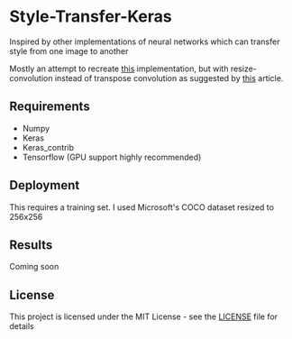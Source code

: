 # Style-Transfer-Keras

Inspired by other implementations of neural networks which can transfer style from one image to another

Mostly an attempt to recreate [this](https://github.com/ShafeenTejani/fast-style-transfer) implementation, but with resize-convolution instead of transpose convolution as suggested by [this](https://distill.pub/2016/deconv-checkerboard/) article.

## Requirements

 * Numpy
 * Keras
 * Keras_contrib
 * Tensorflow (GPU support highly recommended)

## Deployment

This requires a training set. I used Microsoft's COCO dataset resized to 256x256

## Results

Coming soon

## License

This project is licensed under the MIT License - see the [LICENSE](LICENSE) file for details

